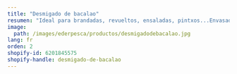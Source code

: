 ```yaml
---
title: "Desmigado de bacalao"
resumen: "Ideal para brandadas, revueltos, ensaladas, pintxos...Envasado: bandeja de 1 kg aprox."
image:
  path: /images/ederpesca/productos/desmigadodebacalao.jpg
lang: fr
orden: 2
shopify-id: 6201845575
shopify-handle: desmigado-de-bacalao
---
```

